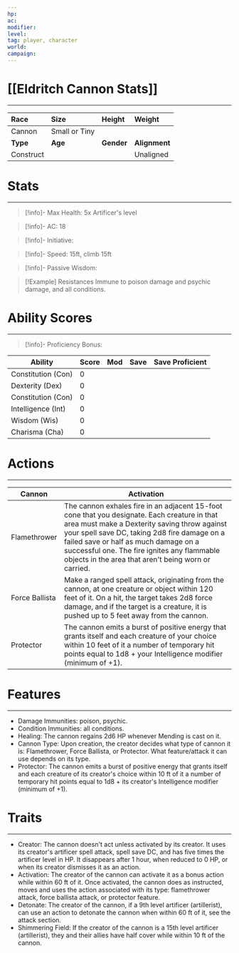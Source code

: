 ```yaml
---
hp:
ac: 
modifier: 
level: 
tag: player, character
world: 
campaign: 
---
```


# [[Eldritch Cannon Stats]]

---

|Race|Size|Height|Weight|
|:--|:--|:--|:--|
|Cannon|Small or Tiny|  |  |
|**Type**|**Age**|**Gender**|**Alignment**|
|Construct|  |  |Unaligned|


# Stats
---

>[!info]- Max Health: 5x Artificer's level
 
 >[!info]- AC: 18
 
 >[!info]- Initiative: 

 >[!info]- Speed:  15ft, climb 15ft 

>[!info]- Passive Wisdom:

>[!Example] Resistances
> Immune to poison damage and psychic damage, and all conditions.
> 


# Ability Scores
---
>[!info]- Proficiency Bonus: 

| Ability            | Score | Mod | Save |Save Proficient |
| ------------------ | ----- | --- | ---- | --------------- |
| Constitution (Con) |0|     |      |                 |
| Dexterity (Dex)    |0|     |      |                 |
| Constitution (Con) |0|     |      |                 |
| Intelligence (Int) |0|     |      |                 |
| Wisdom (Wis)       |0|     |      |                 |
| Charisma (Cha)     |0|     |      |                 |


# Actions
---

|Cannon|Activation|
|---|---|
|Flamethrower|The cannon exhales fire in an adjacent 15-foot cone that you designate. Each creature in that area must make a Dexterity saving throw against your spell save DC, taking 2d8 fire damage on a failed save or half as much damage on a successful one. The fire ignites any flammable objects in the area that aren't being worn or carried.|
|Force Ballista|Make a ranged spell attack, originating from the cannon, at one creature or object within 120 feet of it. On a hit, the target takes 2d8 force damage, and if the target is a creature, it is pushed up to 5 feet away from the cannon.|
|Protector|The cannon emits a burst of positive energy that grants itself and each creature of your choice within 10 feet of it a number of temporary hit points equal to 1d8 + your Intelligence modifier (minimum of +1).|


# Features
---
- Damage Immunities: poison, psychic.
- Condition Immunities: all conditions.
- Healing: The cannon regains 2d6 HP whenever Mending is cast on it.
- Cannon Type: Upon creation, the creator decides what type of cannon it is: Flamethrower, Force Ballista, or Protector. What feature/attack it can use depends on its type.
- Protector: The cannon emits a burst of positive energy that grants itself and each creature of its creator's choice within 10 ft of it a number of temporary hit points equal to 1d8 + its creator's Intelligence modifier (minimum of +1).


# Traits
---

- Creator: The cannon doesn't act unless activated by its creator. It uses its creator's artificer spell attack, spell save DC, and has five times the artificer level in HP. It disappears after 1 hour, when reduced to 0 HP, or when its creator dismisses it as an action.
- Activation: The creator of the cannon can activate it as a bonus action while within 60 ft of it. Once activated, the cannon does as instructed, moves and uses the action associated with its type: flamethrower attack, force ballista attack, or protector feature.
- Detonate: The creator of the cannon, if a 9th level artificer (artillerist), can use an action to detonate the cannon when within 60 ft of it, see the attack section.
- Shimmering Field: If the creator of the cannon is a 15th level artificer (artillerist), they and their allies have half cover while within 10 ft of the cannon.